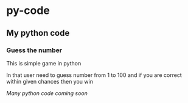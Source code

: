 # py-code

My python code
---------------

### Guess the number

This is simple game in python 

In that user need to guess number from 1 to 100 and if you are correct within given chances then you win

_Many python code coming soon_

